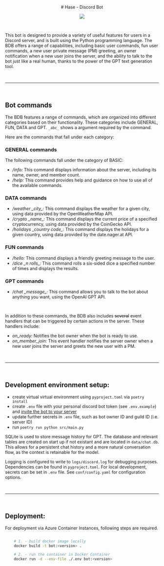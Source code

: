 <p align="center">
# Hase - Discord Bot
</p>

<p align="center">
<a href="https://github.com/danczw/discord_assistant_bot/actions">
<img src="https://github.com/danczw/discord_assistant_bot/workflows/Docker/badge.svg?branch=master">
</a>
</p>

<br>

This bot is designed to provide a variety of useful features for users in a Discord server, and is built using the Python programming language. The BDB offers a range of capabilities, including basic user commands, fun user commands, a new user private message (PM) greeting, an owner notification when a new user joins the server, and the ability to talk to the bot just like a real human, thanks to the power of the GPT text generation tool.

<br>

------------

<br>

## Bot commands

The BDB features a range of commands, which are organized into different categories based on their functionality. These categories include GENERAL, FUN, DATA and GPT. `_abc_` shows a argument required by the command.

Here are the commands that fall under each category:

### GENERAL commands

The following commands fall under the category of BASIC:

- */info:* This command displays information about the server, including its name, owner, and member count.
- */help:* This command provides help and guidance on how to use all of the available commands.

### DATA commands
- */weather \_city\_:* This command displays the weather for a given city, using data provided by the OpenWeatherMap API.
- */crypto \_name\_:* This command displays the current price of a specified cryptocurrency, using data provided by the CoinGecko API.
- */holidays \_country code\_:* This command displays the holidays for a given country, using data provided by the date.nager.at API.

### FUN commands
- */hello:* This command displays a friendly greeting message to the user.
- */dice \_n rolls\_:* This command rolls a six-sided dice a specified number of times and displays the results.

### GPT commands
- */chat \_message\_:* This command allows you to talk to the bot about anything you want, using the OpenAI GPT API. 

<br>

In addition to these commands, the BDB also includes ~~several~~ event handlers that can be triggered by certain actions in the server. These handlers include:

- *on_ready:* Notifies the bot owner when the bot is ready to use.
- *on_member_join:* This event handler notifies the server owner when a new user joins the server and greets the new user with a PM.

<br>

------------

<br>

## Development environment setup:

- create virtual virtual environment using `pyproject.toml` via `poetry install`
- create `.env` file with your personal discord bot token (see `.env.example`) and [invite the bot to your server](https://discordpy.readthedocs.io/en/stable/discord.html)
- update further secrets in `.env` file, such as bot owner ID and guild ID (i.e. server ID)
- run `poetry run python src/main.py`

SQLite is used to store message history for GPT. The database and relevant tables are created on start up if not existant and are located in `data/chat.db`. This allows for a persistent chat history and a more natural conversation flow, as the context is retainable for the model.

Logging is configured to write to `logs/discord.log` for debugging purposes. Dependencies can be found in `pyproject.toml`. For local development, secrets can be set in `.env` file. See `conf/config.yaml` for configuration options.

<br>

------------

<br>

## Deployment:

For deployment via Azure Container Instances, following steps are required.

```bash

    # 1. - build docker image locally
    docker build -t bot:<version> .

    # 2. - run the container in Docker Container
    docker run -d --env-file ./.env bot:<version>

```
